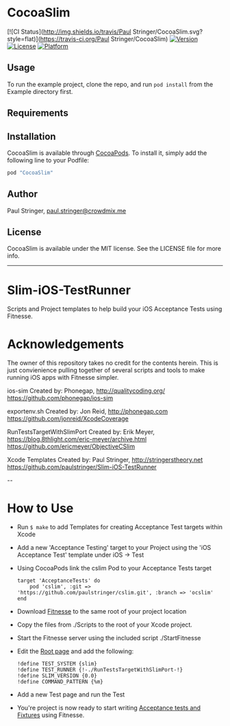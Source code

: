 # CocoaSlim

[![CI Status](http://img.shields.io/travis/Paul Stringer/CocoaSlim.svg?style=flat)](https://travis-ci.org/Paul Stringer/CocoaSlim)
[![Version](https://img.shields.io/cocoapods/v/CocoaSlim.svg?style=flat)](http://cocoapods.org/pods/CocoaSlim)
[![License](https://img.shields.io/cocoapods/l/CocoaSlim.svg?style=flat)](http://cocoapods.org/pods/CocoaSlim)
[![Platform](https://img.shields.io/cocoapods/p/CocoaSlim.svg?style=flat)](http://cocoapods.org/pods/CocoaSlim)

## Usage

To run the example project, clone the repo, and run `pod install` from the Example directory first.

## Requirements

## Installation

CocoaSlim is available through [CocoaPods](http://cocoapods.org). To install
it, simply add the following line to your Podfile:

```ruby
pod "CocoaSlim"
```

## Author

Paul Stringer, paul.stringer@crowdmix.me

## License

CocoaSlim is available under the MIT license. See the LICENSE file for more info.


----------


# Slim-iOS-TestRunner
Scripts and Project templates to help build your iOS Acceptance Tests using Fitnesse.

# Acknowledgements
The owner of this repository takes no credit for the contents herein. This is just convienience pulling together of several scripts and tools to make running iOS apps with Fitnesse simpler.

ios-sim
Created by: Phonegap, http://qualitycoding.org/
https://github.com/phonegap/ios-sim

exportenv.sh
Created by: Jon Reid, http://phonegap.com
https://github.com/jonreid/XcodeCoverage

RunTestsTargetWithSlimPort
Created by: Erik Meyer, https://blog.8thlight.com/eric-meyer/archive.html
https://github.com/ericmeyer/ObjectiveCSlim

Xcode Templates
Created by: Paul Stringer, http://stringerstheory.net
https://github.com/paulstringer/Slim-iOS-TestRunner

--

How to Use
==========

* Run ```$ make``` to add Templates for creating Acceptance Test targets within Xcode
* Add a new 'Acceptance Testing' target to your Project using the 'iOS Acceptance Test' template under iOS -> Test
* Using CocoaPods link the cslim Pod to your Acceptance Tests target
 
    ```
    target 'AcceptanceTests' do
        pod 'cslim', :git => 'https://github.com/paulstringer/cslim.git', :branch => 'ocslim'
    end
	```

* Download [Fitnesse](http://www.fitnesse.org/FitNesseDownload) to the same root of your project location
* Copy the files from ./Scripts to the root of your Xcode project. 
* Start the Fitnesse server using the included script ./StartFitnesse
* Edit the [Root page](http://localhost:8080/root) and add the following:
   
    ```
    !define TEST_SYSTEM {slim}
    !define TEST_RUNNER {!-./RunTestsTargetWithSlimPort-!}
    !define SLIM_VERSION {0.0}
    !define COMMAND_PATTERN {%m}
    ```

* Add a new Test page and run the Test
* You're project is now ready to start writing [Acceptance tests and Fixtures](http://stringerstheory.net/acceptance-testing-with-ios/) using Fitnesse.